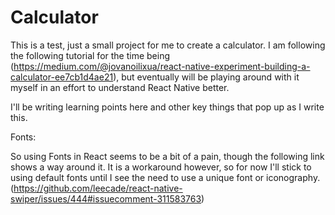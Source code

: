 # Calculator
This is a test, just a small project for me to create a calculator.
I am following the following tutorial for the time being (https://medium.com/@jovanoilixua/react-native-experiment-building-a-calculator-ee7cb1d4ae21), but eventually will be playing around with it myself in an effort to understand React Native better.

I'll be writing learning points here and other key things that pop up as I write this.

Fonts:

So using Fonts in React seems to be a bit of a pain, though the following link shows a way around it. It is a workaround however, so for now I'll stick to using default fonts until I see the need to use a unique font or iconography. (https://github.com/leecade/react-native-swiper/issues/444#issuecomment-311583763)